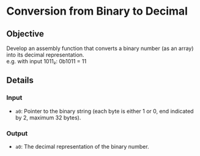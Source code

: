 # Conversion from Binary to Decimal

## Objective
Develop an assembly function that converts a binary number (as an array) into its decimal representation.  
e.g. with input 1011₂: 0b1011 = 11

## Details

### Input
- `a0`: Pointer to the binary string (each byte is either 1 or 0, end indicated by 2, maximum 32 bytes).

### Output
- `a0`: The decimal representation of the binary number.
